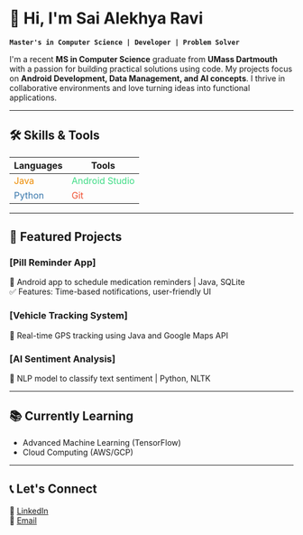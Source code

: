 # 👋 Hi, I'm Sai Alekhya Ravi

**`Master's in Computer Science | Developer | Problem Solver`**

I'm a recent **MS in Computer Science** graduate from **UMass Dartmouth** with a passion for building practical solutions using code. 
My projects focus on **Android Development, Data Management, and AI concepts**. I thrive in collaborative environments and love turning ideas into functional applications.

---

## 🛠️ Skills & Tools

| Languages       | Tools               |
|-----------------|---------------------|
| <span style="color:#ED8B00">Java</span> | <span style="color:#3DDC84">Android Studio</span> |
| <span style="color:#3776AB">Python</span> | <span style="color:#F05032">Git</span> |

---

## 🚀 Featured Projects

### [Pill Reminder App]  
📱 Android app to schedule medication reminders | Java, SQLite  
✅ Features: Time-based notifications, user-friendly UI  

### [Vehicle Tracking System]  
📍 Real-time GPS tracking using Java and Google Maps API  

### [AI Sentiment Analysis]  
🧠 NLP model to classify text sentiment | Python, NLTK  

---

## 📚 Currently Learning  
- Advanced Machine Learning (TensorFlow)  
- Cloud Computing (AWS/GCP)  

---

## 📞 Let's Connect

🔗 [LinkedIn](https://www.linkedin.com/in/sai-alekhya-ravi)  
📧 [Email](mailto:rsalekhya05@gmail.com)  
